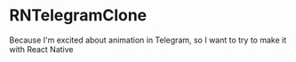 # RNTelegramClone

Because I'm excited about animation in Telegram, so I want to try to make it with React Native

